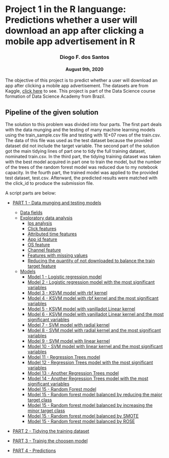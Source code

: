 # Project 1 in the R languange: Predictions whether a user will download an app after clicking a mobile app advertisement in R
<center> <h3>Diogo F. dos Santos</h3> </center>
<center><h4>August 9th, 2020</h4></center>


The objective of this project is to predict whether a user will download an app after clicking a mobile app advertisement. The datasets are from Kaggle, [click here](https://www.kaggle.com/c/talkingdata-adtracking-fraud-detection/data) to see. This project is part of the Data Science course formation of Data Science Academy from Brazil.


## Pipeline of the given solution

The solution to this problem was divided into four parts. The first part deals
with the data munging and the testing of many machine learning models using 
the train_sample.csv file and testing with 1E+07 rows of the train.csv. The 
data of this file was used as the test dataset because the provided dataset
did not include the target variable. The second part of the solution got the 
main tidying lines of part one to tidy the full training dataset, nominated 
train.csv. In the third part, the tidying training dataset was taken with the 
best model acquired in part one to train the model, but the number of the trees 
of the random forest model was reduced due to my notebook capacity. In the 
fourth part, the trained model was applied to the provided test dataset, 
test.csv. Afterward, the predicted results were matched with the click_id to 
produce the submission file.



A script parts are below:

* [PART 1 - Data munging and testing models](source_githubio/project_click_fraud_1_data_munging_and_testing_models_in_a_sample.md/#part-one)
  * [Data fields](source_githubio/project_click_fraud_1_data_munging_and_testing_models_in_a_sample.md/#data-fields)
  * [Exploratory data analysis](source_githubio/project_click_fraud_1_data_munging_and_testing_models_in_a_sample.md/#exploratory-data-analysis)
    * [Ips analysis](source_githubio/project_click_fraud_1_data_munging_and_testing_models_in_a_sample.md/#ips-analysis)
    * [Click features](source_githubio/project_click_fraud_1_data_munging_and_testing_models_in_a_sample.md/#click-features)
    * [Attributed time features](source_githubio/project_click_fraud_1_data_munging_and_testing_models_in_a_sample.md/#attributed-time-features)
    * [App id feature](source_githubio/project_click_fraud_1_data_munging_and_testing_models_in_a_sample.md/#app-id-feature)
    * [OS feature](source_githubio/project_click_fraud_1_data_munging_and_testing_models_in_a_sample.md/#os-feature)
    * [Channel feature](source_githubio/project_click_fraud_1_data_munging_and_testing_models_in_a_sample.md/#channel-feature)
    * [Features with missing values](source_githubio/project_click_fraud_1_data_munging_and_testing_models_in_a_sample.md/#features-with-missing-values)
    * [Reducing the quantity of not downloaded to balance the train target feature](source_githubio/project_click_fraud_1_data_munging_and_testing_models_in_a_sample.md/#reducing-the-quantity-of-not-downloaded-to-balance-the-train-target-feature)
  * [Models](source_githubio/project_click_fraud_1_data_munging_and_testing_models_in_a_sample.md/#models)
    * [Model 1 - Logistic regression model](source_githubio/project_click_fraud_1_data_munging_and_testing_models_in_a_sample.md/#logistic-regression-model)
    * [Model 2 - Logistic regression model with the most significant variables](source_githubio/project_click_fraud_1_data_munging_and_testing_models_in_a_sample.md/#logistic-regression-model-with-the-most-significant-variables)
    * [Model 3  - KSVM model with rbf kernel](source_githubio/project_click_fraud_1_data_munging_and_testing_models_in_a_sample.md/#ksvm-model-with-rbf-kernel)
    * [Model 4  - KSVM model with rbf kernel and the most significant variables](source_githubio/project_click_fraud_1_data_munging_and_testing_models_in_a_sample.md/#ksvm-model-with-rbf-kernel-and-the-most-significant-variables)
    * [Model 5  - KSVM model with vanilladot Linear kernel](source_githubio/project_click_fraud_1_data_munging_and_testing_models_in_a_sample.md/#ksvm-model-with-vanilladot-linear-kernel)
    * [Model 6  - KSVM model with vanilladot Linear kernel and the most significant variables](source_githubio/project_click_fraud_1_data_munging_and_testing_models_in_a_sample.md/#ksvm-model-with-vanilladot-linear-kernel-and-the-most-significant-variables)
    * [Model 7  - SVM model with radial kernel](source_githubio/project_click_fraud_1_data_munging_and_testing_models_in_a_sample.md/#svm-model-with-radial-kernel)
    * [Model 8  - SVM model with radial kernel and the most significant variables](source_githubio/project_click_fraud_1_data_munging_and_testing_models_in_a_sample.md/#svm-model-with-radial-kernel-and-the-most-significant-variables)
    * [Model 9  - SVM model with linear kernel](source_githubio/project_click_fraud_1_data_munging_and_testing_models_in_a_sample.md/#svm-model-with-linear-kernel)
    * [Model 10 - SVM model with linear kernel and the most significant variables](source_githubio/project_click_fraud_1_data_munging_and_testing_models_in_a_sample.md/#svm-model-with-linear-kernel-and-the-most-significant-variables)
    * [Model 11 - Regression Trees model](source_githubio/project_click_fraud_1_data_munging_and_testing_models_in_a_sample.md/#regression-Trees-model)
    * [Model 12 - Regression Trees model with the most significant variables](source_githubio/project_click_fraud_1_data_munging_and_testing_models_in_a_sample.md/#regression-trees-model-with-the-most-significant-variables)
    * [Model 13 - Another Regression Trees model](source_githubio/project_click_fraud_1_data_munging_and_testing_models_in_a_sample.md/#another-regression-trees-model)
    * [Model 14 - Another Regression Trees model with the most significant variables](source_githubio/project_click_fraud_1_data_munging_and_testing_models_in_a_sample.md/#another-regression-trees-model-with-the-most-significant-variables)
    * [Model 15 - Random Forest model](source_githubio/project_click_fraud_1_data_munging_and_testing_models_in_a_sample.md/#random-forest-model)
    * [Model 15 - Random forest model balanced by reducing the major target class](source_githubio/project_click_fraud_1_data_munging_and_testing_models_in_a_sample.md/#random-forest-model-balanced-by-reducing-the-major-target-class)
    * [Model 15 - Random forest model balanced by increasing the minor target class](source_githubio/project_click_fraud_1_data_munging_and_testing_models_in_a_sample.md/#random-forest-model-balanced-by-increasing-the-minor-target-class)
    * [Model 15 - Random forest model balanced by SMOTE](source_githubio/project_click_fraud_1_data_munging_and_testing_models_in_a_sample.md/#random-forest-model-balanced-by-smote)
    * [Model 15 - Random forest model balanced by ROSE](source_githubio/project_click_fraud_1_data_munging_and_testing_models_in_a_sample.md/#random-forest-model-balanced-by-rose)
  
  
* [PART 2 - Tidying the training dataset](source_githubio/project_click_fraud_2_tidying_in_the_train_dataset.md/#part-two)


* [PART 3 - Trainig the choosen model](source_githubio/project_click_fraud_3_training_the_model.md/#part-three)


* [PART 4 - Predictions](source_githubio/project_click_fraud_4_predictions_with_the_test_dataset.md/#part-four)
